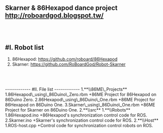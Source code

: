 **Skarner & 86Hexapod dance project**
http://roboardgod.blogspot.tw/
<br>
<br>
<br>
-------------
#I. Robot list
-------------
1. 86Hexapod: https://github.com/roboard/86Hexapod
2. Skarner: https://github.com/RoBoardGod/Robot-Skarner
<br>
<br>
<br>
-------------
#II. File list
-------------
1.**\\86ME\_Projects**
1.86Hexapod\_using\_86Duino\_Zero.rbm
+86ME Project for 86Hexapod on 86Duino Zero.
2.86Hexapod\_using\_86Duino\_One.rbm
+86ME Project for 86Hexapod on 86Duino One.
3.Skarner\_using\_86Duino\_One.rbm
+86ME Project for Skarner on 86Duino One.
2.**\\src**
1.**\\Robots**
1.86Hexapod.ino
+86Hexapod's synchronization control code for ROS.
2.Skarner.ino
+Skarner's synchronization control code for ROS.
2.**\\Host**
1.ROS-host.cpp
+Control code for synchronization control robots on ROS.
<br>
<br>
<br>